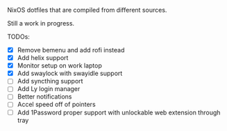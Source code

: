 NixOS dotfiles that are compiled from different sources.

Still a work in progress.

TODOs:
- [x] Remove bemenu and add rofi instead
- [x] Add helix support
- [x] Monitor setup on work laptop
- [x] Add swaylock with swayidle support
- [ ] Add syncthing support
- [ ] Add Ly login manager
- [ ] Better notifications
- [ ] Accel speed off of pointers
- [ ] Add 1Password proper support with unlockable web extension through tray
